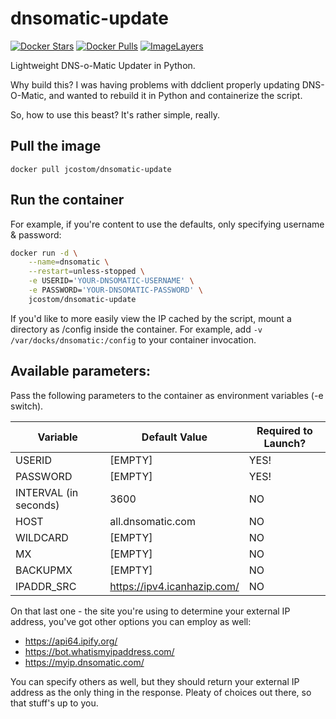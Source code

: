 # dnsomatic-update

[![Docker Stars](https://img.shields.io/docker/stars/jcostom/dnsomatic-update.svg)](https://hub.docker.com/r/jcostom/dnsomatic-update/)
[![Docker Pulls](https://img.shields.io/docker/pulls/jcostom/dnsomatic-update.svg)](https://hub.docker.com/r/jcostom/dnsomatic-update/)
[![ImageLayers](https://images.microbadger.com/badges/image/jcostom/dnsomatic-update.svg)](https://microbadger.com/#/images/jcostom/dnsomatic-update)

Lightweight DNS-o-Matic Updater in Python.

Why build this? I was having problems with ddclient properly updating DNS-O-Matic, and wanted to rebuild it in Python and containerize the script.

So, how to use this beast? It's rather simple, really.

## Pull the image
`docker pull jcostom/dnsomatic-update`

## Run the container
For example, if you're content to use the defaults, only specifying username & password:

```bash
docker run -d \
    --name=dnsomatic \
    --restart=unless-stopped \
    -e USERID='YOUR-DNSOMATIC-USERNAME' \
    -e PASSWORD='YOUR-DNSOMATIC-PASSWORD' \
    jcostom/dnsomatic-update
```
If you'd like to more easily view the IP cached by the script, mount a directory as /config inside the container. For example, add `-v /var/docks/dnsomatic:/config` to your container invocation.

## Available parameters:

Pass the following parameters to the container as environment variables (-e switch).

| Variable | Default Value | Required to Launch? |
|---|---|---|
| USERID | [EMPTY] | YES! |
| PASSWORD | [EMPTY] | YES! |
| INTERVAL (in seconds) | 3600 | NO |
| HOST | all.dnsomatic.com | NO |
| WILDCARD | [EMPTY] | NO |
| MX | [EMPTY] | NO |
| BACKUPMX | [EMPTY] | NO |
| IPADDR_SRC | https://ipv4.icanhazip.com/ | NO |

On that last one - the site you're using to determine your external IP address, you've got other options you can employ as well:

* https://api64.ipify.org/ 
* https://bot.whatismyipaddress.com/
* https://myip.dnsomatic.com/

You can specify others as well, but they should return your external IP address as the only thing in the response. Pleaty of choices out there, so that stuff's up to you.
